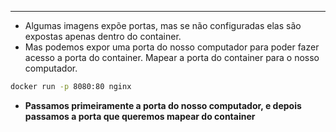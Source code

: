 ___
- Algumas imagens expõe portas, mas se não configuradas elas são expostas apenas dentro do container.
- Mas podemos expor uma porta do nosso computador para poder fazer acesso a porta do container. Mapear a porta do container para o nosso computador.
```zsh
docker run -p 8080:80 nginx
```
- **Passamos primeiramente a porta do nosso computador, e depois passamos a porta que queremos mapear do container**
